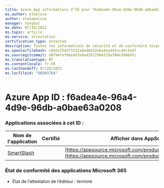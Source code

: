 ```yaml
---
title: Azure App informations d’ID pour f6adea4e-96a4-4d9e-96db-a0bae63a0208
ms.author: elmalova
author: elenamalova
manager: tonybal
ms.date: 07/20/2022
ms.topic: article
ms.service: attestation
certification_type: attested
description: Toutes les informations de sécurité et de conformité disponibles pour f6adea4e-96a4-4d9e-96db-a0bae63a0208.
ms.openlocfilehash: c8d2af5dd73152adad8432e6a4ea443cc44c1e97
ms.sourcegitcommit: d8794fef6be4d3a9a42bf2904f29a70de76069fc
ms.translationtype: MT
ms.contentlocale: fr-FR
ms.lasthandoff: 07/20/2022
ms.locfileid: "66903764"
---
```

# <a name="azure-app-id-f6adea4e-96a4-4d9e-96db-a0bae63a0208"></a>Azure App ID : f6adea4e-96a4-4d9e-96db-a0bae63a0208


### <a name="apps-associated-with-this-id"></a>Applications associées à cet ID :
| **Nom de l'application** | **Certifié** | **Afficher dans AppSource** |
|--------------|---------------|-----------------------|
| [SmartStash](../forward/WA200004223.md) |  | [https://appsource.microsoft.com/product/office/WA200004223](https://appsource.microsoft.com/product/office/WA200004223) |

### <a name="microsoft-365-app-compliance-status"></a>État de conformité des applications Microsoft 365
- État de l’attestaton de l’éditeur : terminé
